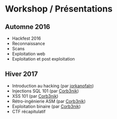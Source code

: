 # Workshop / Présentations
## Automne 2016
 - Hackfest 2016
 - Reconnaissance
 - Scans
 - Exploitation web
 - Exploitation et post exploitation

## Hiver 2017
 - Introduction au hacking (par [jorkanofaln](https://github.com/jorkanofaln))
 - Injections SQL 101 (par [Corb3nik](https://github.com/Corb3nik))
 - XSS 101 (par [Corb3nik](https://github.com/Corb3nik))
 - Rétro-ingénierie ASM (par [Corb3nik](https://github.com/Corb3nik))
 - Exploitation binaire (par [Corb3nik](https://github.com/Corb3nik))
 - CTF récapitulatif




